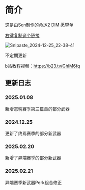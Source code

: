 # 简介
这是由Sen制作的命运2 DIM 愿望单

[右键复制这个链接](https://raw.githubusercontent.com/TonySen1/DIM-wish-list-for-Sen-for-Chinese/refs/heads/main/%E6%84%BF%E6%9C%9B%E5%8D%95.txt)

![Snipaste_2024-12-25_22-38-41](https://github.com/user-attachments/assets/141d9d7d-77dc-4601-b524-a3a6f00e66dc)


不定期更新

b站教程视频：https://b23.tv/GhlM6fq

## 更新日志
### 2025.01.08
新增怨魂赛季第三篇章的部分武器
### 2024.12.25
更新了终焉赛季的部分新武器
### 2025.02.20
新增了异端赛季的部分新武器
### 2025.02.21
异端赛季新武器Perk组合修正
